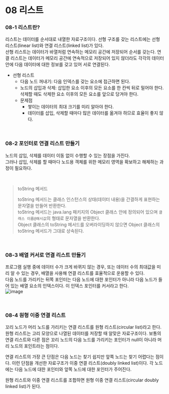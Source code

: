 # 08 리스트  
### 08-1 리스트란?
리스트는 데이터를 순서대로 내열한 자료구조이다. 
선형 구조를 갖는 리스트에는 선형 리스트(linear list)와 연결 리스트(linked list)가 있다.  
선형 리스트는 데이터가 바열처럼 연속하는 메모리 공간에 저장되어 순서를 갖는다. 
연결 리스트는 데이터가 메모리 공간에 연속적으로 저장되어 있지 않더라도 각각의 데이터 안에 다음 데이터에 대한 정보를 갖고 있어 서로 연결된다.  

- 선형 리스트
  - 다음 노드 꺼내기: 다음 인덱스를 갖는 요소에 접근하면 된다.
  - 노드의 삽입과 삭제: 삽입한 요소 이후의 모든 요소를 한 칸씩 뒤로 밀어야 한다. 삭제할 때도 삭제한 요소 이후의 모든 요소를 앞으로 당겨야 한다.  
  - 문제점
    - 쌓이는 데이터의 최대 크기를 미리 알아야 한다.
    - 데이터를 삽입, 삭제할 때마다 많은 데이터를 옮겨야 하므로 효율이 좋지 않다.  

<br>

### 08-2 포인터로 연결 리스트 만들기  
노드의 삽입, 삭제를 데이터 이동 없이 수행할 수 있는 장점을 가진다.  
그러나 삽입, 삭제를 할 때마다 노드용 객체를 위한 메모리 영역을 확보하고 해체하는 과정이 필요하다.  

<br>

> toString 메서드  
> 
> toString 메서드는 클래스 인스턴스의 상태(데이터 내용)을 간결하게 표현하는 문자열을 만들어 반환한다.  
> toString 메서드는 java.lang 패키지의 Object 클래스 안에 정의되어 있으며 `클래스 이름@해시값`의 형태로 문자열을 반환한다.  
> Object 클래스의 toString 메서드를 오버라이딩하지 않으면 Object 클래스의 toString 메서드가 그대로 상속된다.  

<br>

### 08-3 배열 커서로 연결 리스트 만들기  
프로그램 실행 중에 데이터 수가 크게 바뀌지 않는 경우, 또는 데이터 수의 최대값을 미리 알 수 있는 경우, 배열을 사용해 연결 리스트를 효율적으로 운용할 수 있다.  
다음 노드를 가리키는 뒤쪽 포인터는 다음 노드에 대한 포인터가 아니라 다음 노드가 들어 있는 배열 요소의 인덱스이다. 
이 인덱스 포인터를 커서라고 한다.  
![image](https://user-images.githubusercontent.com/54930365/218473865-af5a2f2d-e7f4-467d-a8c2-c54d483c5804.png)


<br>

### 08-4 원형 이중 연결 리스트  
꼬리 노드가 머리 노드를 가리키는 연결 리스트를 원형 리스트(circular list)라고 한다. 
원형 리스트는 고리 모양으로 나열된 데이터를 저장할 때 알맞은 자료구조이다. 
보통의 연결 리스트와 다른 점은 꼬리 노드의 다음 노드를 가리키는 포인터가 null이 아니라 머리 노드의 포인트라는 점이다.  

연결 리스트의 가장 큰 단점은 다음 노드는 찾기 쉽지만 앞쪽 노드는 찾기 어렵다는 점이다. 
이런 단점을 개선한 자료구조가 이중 연결 리스트(doubly linked list)이다. 
각 노드에는 다음 노드에 대한 포인터와 앞쪽 노드에 대한 포인터가 주어진다.  

원형 리스트와 이중 연결 리스트를 조합하면 원형 이중 연결 리스트(circular doubly linked list)가 된다.  

